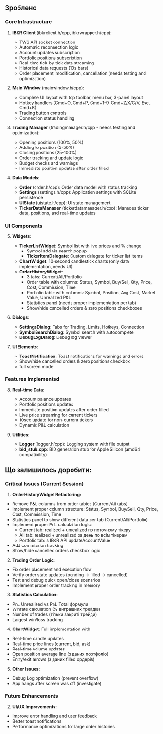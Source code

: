 ## Зроблено

### Core Infrastructure
1. **IBKR Client** (ibkrclient.h/cpp, ibkrwrapper.h/cpp):
   - TWS API socket connection
   - Automatic reconnection logic
   - Account updates subscription
   - Portfolio positions subscription
   - Real-time tick-by-tick data streaming
   - Historical data requests (10s bars)
   - Order placement, modification, cancellation (needs testing and optimization)

2. **Main Window** (mainwindow.h/cpp):
   - Complete UI layout with top toolbar, menu bar, 3-panel layout
   - Hotkey handlers (Cmd+O, Cmd+P, Cmd+1-9, Cmd+Z/X/C/V, Esc, Cmd+K)
   - Trading button controls
   - Connection status handling

3. **Trading Manager** (tradingmanager.h/cpp - needs testing and optimization):
   - Opening positions (100%, 50%)
   - Adding to position (5-50%)
   - Closing positions (25-100%)
   - Order tracking and update logic
   - Budget checks and warnings
   - Immediate position updates after order filled

4. **Data Models**:
   - **Order** (order.h/cpp): Order data model with status tracking
   - **Settings** (settings.h/cpp): Application settings with SQLite persistence
   - **UIState** (uistate.h/cpp): UI state management
   - **TickerDataManager** (tickerdatamanager.h/cpp): Manages ticker data, positions, and real-time updates

### UI Components
5. **Widgets**:
   - **TickerListWidget**: Symbol list with live prices and % change
     - Symbol add via search popup
     - **TickerItemDelegate**: Custom delegate for ticker list items
   - **ChartWidget**: 10-second candlestick charts (only data implementation, needs UI)
   - **OrderHistoryWidget**:
     - 3 tabs: Current/All/Portfolio
     - Order table with columns: Status, Symbol, Buy/Sell, Qty, Price, Cost, Commission, Time
     - Portfolio table with columns: Symbol, Position, Avg Cost, Market Value, Unrealized P&L
     - Statistics panel (needs proper implementation per tab)
     - Show/hide cancelled orders & zero positions checkboxes

6. **Dialogs**:
   - **SettingsDialog**: Tabs for Trading, Limits, Hotkeys, Connection
   - **SymbolSearchDialog**: Symbol search with autocomplete
   - **DebugLogDialog**: Debug log viewer

7. **UI Elements**:
   - **ToastNotification**: Toast notifications for warnings and errors
   - Show/hide cancelled orders & zero positions checkbox
   - full screen mode

### Features Implemented
8. **Real-time Data**:
   - Account balance updates
   - Portfolio positions updates
   - Immediate position updates after order filled
   - Live price streaming for current tickers
   - 10sec update for non-current tickers
   - Dynamic P&L calculation

9. **Utilities**:
   - **Logger** (logger.h/cpp): Logging system with file output
   - **bid_stub.cpp**: BID generation stub for Apple Silicon (amd64 compatibility)

## Що залишилось доробити:

### Critical Issues (Current Session)
1. **OrderHistoryWidget Refactoring:**
- Remove P&L columns from order tables (Current/All tabs)
- Implement proper column structure: Status, Symbol, Buy/Sell, Qty, Price, Cost, Commission, Time
- Statistics panel to show different data per tab (Current/All/Portfolio)
- Implement proper PnL calculation logic:
  - Current tab: realized + unrealized по поточному тікеру
  - All tab: realized + unrealized за день по всім тікерам
  - Portfolio tab: з IBKR API updateAccountValue
- Add commission tracking
- Show/hide cancelled orders checkbox logic

2. **Trading Order Logic:**
- Fix order placement and execution flow
- Verify order state updates (pending → filled → cancelled)
- Test and debug quick open/close scenarios
- Implement proper order tracking in memory

3. **Statistics Calculation:**
- PnL Unrealized vs PnL Total формули
- Winrate calculation (% виграшних трейдів)
- Number of trades (тільки закриті трейди)
- Largest win/loss tracking

4. **ChartWidget**: Full implementation with
- Real-time candle updates
- Real-time price lines (current, bid, ask)
- Real-time volume updates
- Open position average line (з даних портфоліо)
- Entry/exit arrows (з даних filled ордерів)

5. **Other Issues:**
- Debug Log optimization (prevent overflow)
- App hangs after screen was off (investigate)

### Future Enhancements

2. **UI/UX Improvements:**
- Improve error handling and user feedback
- Better toast notifications
- Performance optimizations for large order histories

